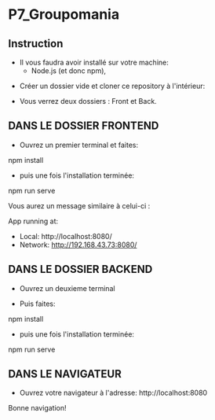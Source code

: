 # P7_Groupomania

## Instruction

* Il vous faudra avoir installé sur votre machine:
    * Node.js (et donc npm),

- Créer un dossier vide et cloner ce repository à l'intérieur: 

- Vous verrez deux dossiers : Front et Back.

## DANS LE DOSSIER FRONTEND

- Ouvrez un premier terminal et faites:

npm install

- puis une fois l'installation terminée:

npm run serve

Vous aurez un message similaire à celui-ci :

App running at:
  - Local:   http://localhost:8080/ 
  - Network: http://192.168.43.73:8080/


## DANS LE DOSSIER BACKEND

- Ouvrez un deuxieme terminal 

- Puis faites:

npm install

- puis une fois l'installation terminée:

npm run serve

## DANS LE NAVIGATEUR

- Ouvrez votre navigateur à l'adresse: http://localhost:8080

Bonne navigation!
